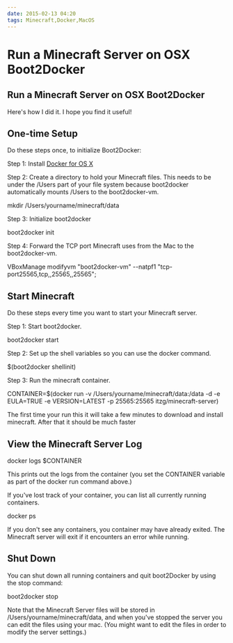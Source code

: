 ```yaml
---
date: 2015-02-13 04:20
tags: Minecraft,Docker,MacOS
---
```


# Run a Minecraft Server on OSX Boot2Docker

##  Run a Minecraft Server on OSX Boot2Docker

Here's how I did it. I hope you find it useful!

##  One-time Setup

Do these steps once, to initialize Boot2Docker:

Step 1: Install [Docker for OS X](https://docs.docker.com/installation/mac/)

Step 2: Create a directory to hold your Minecraft files. This needs to be
under the /Users part of your file system because boot2docker automatically
mounts /Users to the boot2docker-vm.

  mkdir /Users/yourname/minecraft/data

Step 3: Initialize boot2docker

  boot2docker init

Step 4: Forward the TCP port Minecraft uses from the Mac to the boot2docker-vm.

  VBoxManage modifyvm "boot2docker-vm" --natpf1 "tcp-port25565,tcp,,25565,,25565";

##  Start Minecraft

Do these steps every time you want to start your Minecraft server.

Step 1: Start boot2docker.

 boot2docker start

Step 2: Set up the shell variables so you can use the docker command.

 $(boot2docker shellinit)

Step 3: Run the minecraft container.

 CONTAINER=$(docker run -v /Users/yourname/minecraft/data:/data -d -e EULA=TRUE -e VERSION=LATEST -p 25565:25565 itzg/minecraft-server)

The first time your run this it will take a few minutes to download and
install minecraft. After that it should be much faster

##  View the Minecraft Server Log

  docker logs $CONTAINER

This prints out the logs from the container (you set the CONTAINER variable as
part of the docker run command above.)

If you've lost track of your container, you can list all currently running
containers.

  docker ps

If you don't see any containers, you container may have already exited. The
Minecraft server will exit if it encounters an error while running.

##  Shut Down

You can shut down all running containers and quit boot2Docker by using the
stop command:

  boot2docker stop

Note that the Minecraft Server files will be stored in
/Users/yourname/minecraft/data, and when you've stopped the server you can
edit the files using your mac. (You might want to edit the files in order to
modify the server settings.)
